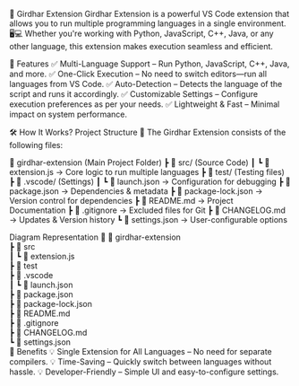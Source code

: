 🚀 Girdhar Extension
Girdhar Extension is a powerful VS Code extension that allows you to run multiple programming languages in a single environment. 🖥️💻 Whether you're working with Python, JavaScript, C++, Java, or any other language, this extension makes execution seamless and efficient.

🌟 Features
✅ Multi-Language Support – Run Python, JavaScript, C++, Java, and more.
✅ One-Click Execution – No need to switch editors—run all languages from VS Code.
✅ Auto-Detection – Detects the language of the script and runs it accordingly.
✅ Customizable Settings – Configure execution preferences as per your needs.
✅ Lightweight & Fast – Minimal impact on system performance.

🛠️ How It Works?
Project Structure 📂
The Girdhar Extension consists of the following files:

📁 girdhar-extension (Main Project Folder)
┣ 📁 src/ (Source Code)
┃ ┗ 📄 extension.js → Core logic to run multiple languages
┣ 📁 test/ (Testing files)
┣ 📁 .vscode/ (Settings)
┃ ┗ 📄 launch.json → Configuration for debugging
┣ 📄 package.json → Dependencies & metadata
┣ 📄 package-lock.json → Version control for dependencies
┣ 📄 README.md → Project Documentation
┣ 📄 .gitignore → Excluded files for Git
┣ 📄 CHANGELOG.md → Updates & Version history
┗ 📄 settings.json → User-configurable options

Diagram Representation 📝
📂 girdhar-extension  
 ┣ 📂 src  
 ┃ ┗ 📄 extension.js  
 ┣ 📂 test  
 ┣ 📂 .vscode  
 ┃ ┗ 📄 launch.json  
 ┣ 📄 package.json  
 ┣ 📄 package-lock.json  
 ┣ 📄 README.md  
 ┣ 📄 .gitignore  
 ┣ 📄 CHANGELOG.md  
 ┗ 📄 settings.json  
🎯 Benefits
💡 Single Extension for All Languages – No need for separate compilers.
💡 Time-Saving – Quickly switch between languages without hassle.
💡 Developer-Friendly – Simple UI and easy-to-configure settings.
